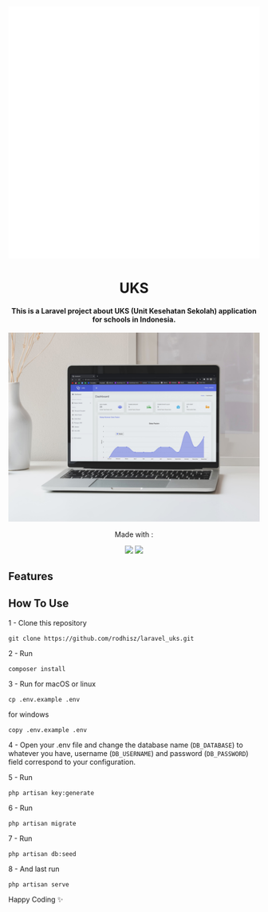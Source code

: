 <div align="center">
<img src="/img/logo.png" alt="Logo"/>
<h1>UKS</h1>

<h4>This is a Laravel project about UKS (Unit Kesehatan Sekolah) application for schools in Indonesia.</h4>

<img src="/img/prev.jpeg" alt="Prev"/>

Made with :
<p>
    <a href="https://laravel.com/">
    <img src="https://img.shields.io/badge/Laravel-FF2D20?style=for-the-badge&logo=laravel&logoColor=white"/></a>
    <a href="https://getbootstrap.com">
    <img src="https://img.shields.io/badge/Bootstrap-563D7C?style=for-the-badge&logo=bootstrap&logoColor=white"/></a>
</p>
</div>

## Features


## How To Use

1 - Clone this repository

    git clone https://github.com/rodhisz/laravel_uks.git
2 - Run

    composer install
3 - Run
for macOS or linux

    cp .env.example .env

for windows

    copy .env.example .env

4 - Open your .env file and change the database name (`DB_DATABASE`) to whatever you have, username (`DB_USERNAME`) and password (`DB_PASSWORD`) field correspond to your configuration.

5 - Run

    php artisan key:generate

6 - Run

    php artisan migrate
7 - Run

    php artisan db:seed
8 - And last run

    php artisan serve

Happy Coding ✨



